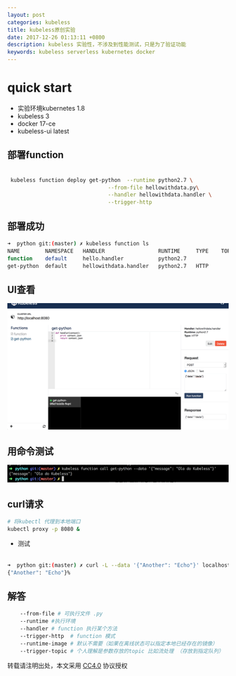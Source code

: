 ```yaml
---
layout: post
categories: kubeless
title: kubeless原创实验
date: 2017-12-26 01:13:11 +0800
description: kubeless 实验性，不涉及到性能测试，只是为了验证功能
keywords: kubeless serverless kubernetes docker
---
```




# quick start

 * 实验环境kubernetes 1.8
 * kubeless 3
 * docker 17-ce
 * kubeless-ui latest
 

## 部署function

```bash

 kubeless function deploy get-python  --runtime python2.7 \
                                --from-file hellowithdata.py\
                                --handler hellowithdata.handler \
                                --trigger-http

```

## 部署成功


```bash
➜  python git:(master) ✗ kubeless function ls
NAME      	NAMESPACE	HANDLER              	RUNTIME  	TYPE	TOPIC	DEPENDENCIES	STATUS
function  	default  	hello.handler        	python2.7	    	     	            	1/1 READY
get-python	default  	hellowithdata.handler	python2.7	HTTP	     	            	1/1 READY

```

## UI查看


![](/static/demos/33632748-61ce-41ac-9ede-f9b9a0b2fc7f.png)

## 用命令测试


![](/static/demos/ff6ab7bd-2891-428d-b7f3-4975b07ae896.png)


## curl请求

```bash
# 将kubectl 代理到本地端口
kubectl proxy -p 8080 &
```
* 测试

```bash

➜  python git:(master) ✗ curl -L --data '{"Another": "Echo"}' localhost:8080/api/v1/proxy/namespaces/default/services/get-python:function-port/ --header "Content-Type:application/json"
{"Another": "Echo"}%

```

## 解答


```bash
    --from-file # 可执行文件 .py
    --runtime #执行环境
    --handler # function 执行某个方法
    --trigger-http  # function 模式
    --runtime-image # 默认不需要（如果在离线状态可以指定本地已经存在的镜像）
    --trigger-topic # 个人理解是参数存放的topic 比如流处理 （存放到指定队列）
```



转载请注明出处，本文采用 [CC4.0](http://creativecommons.org/licenses/by-nc-nd/4.0/) 协议授权
